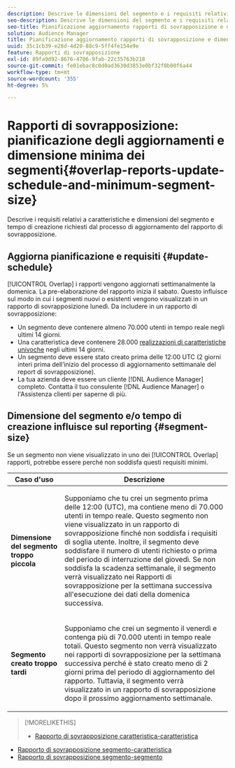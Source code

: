 ```yaml
---
description: Descrive le dimensioni del segmento e i requisiti relativi al tempo di creazione richiesti dal processo di aggiornamento del report di sovrapposizione.
seo-description: Descrive le dimensioni del segmento e i requisiti relativi al tempo di creazione richiesti dal processo di aggiornamento del report di sovrapposizione.
seo-title: Pianificazione aggiornamento rapporti di sovrapposizione e dimensione minima del segmento
solution: Audience Manager
title: Pianificazione aggiornamento rapporti di sovrapposizione e dimensione minima del segmento
uuid: 35c1cb39-e28d-4d20-88c9-5ff4fe154e9e
feature: Rapporti di sovrapposizione
exl-id: 89fa9d92-8676-4706-9fab-22c35763b218
source-git-commit: fe01ebac8c0d0ad3630d3853e0bf32f0b00f6a44
workflow-type: tm+mt
source-wordcount: '355'
ht-degree: 5%

---
```


# Rapporti di sovrapposizione: pianificazione degli aggiornamenti e dimensione minima dei segmenti{#overlap-reports-update-schedule-and-minimum-segment-size}

Descrive i requisiti relativi a caratteristiche e dimensioni del segmento e tempo di creazione richiesti dal processo di aggiornamento del rapporto di sovrapposizione.

## Aggiorna pianificazione e requisiti {#update-schedule}

[!UICONTROL Overlap] i rapporti vengono aggiornati settimanalmente la domenica. La pre-elaborazione del rapporto inizia il sabato. Questo influisce sul modo in cui i segmenti nuovi o esistenti vengono visualizzati in un rapporto di sovrapposizione lunedì. Da includere in un rapporto di sovrapposizione:

* Un segmento deve contenere almeno 70.000 utenti in tempo reale negli ultimi 14 giorni.
* Una caratteristica deve contenere 28.000 [realizzazioni di caratteristiche univoche](/help/using/features/traits/trait-and-segment-qualification-reference.md) negli ultimi 14 giorni.
* Un segmento deve essere stato creato prima delle 12:00 UTC (2 giorni interi prima dell’inizio del processo di aggiornamento settimanale del report di sovrapposizione).
* La tua azienda deve essere un cliente [!DNL Audience Manager] completo. Contatta il tuo consulente [!DNL Audience Manager] o l&#39;Assistenza clienti per saperne di più.

## Dimensione del segmento e/o tempo di creazione influisce sul reporting {#segment-size}

Se un segmento non viene visualizzato in uno dei [!UICONTROL Overlap] rapporti, potrebbe essere perché non soddisfa questi requisiti minimi.

<table id="table_BE2937C1FA314BBDBD1D026321D6E6B1"> 
 <thead> 
  <tr> 
   <th colname="col1" class="entry"> Caso d'uso </th> 
   <th colname="col2" class="entry"> Descrizione </th> 
  </tr> 
 </thead>
 <tbody> 
  <tr> 
   <td colname="col1"> <p> <b>Dimensione del segmento troppo piccola</b> </p> </td> 
   <td colname="col2"> <p>Supponiamo che tu crei un segmento prima delle 12:00 (UTC), ma contiene meno di 70.000 utenti in tempo reale. Questo segmento non viene visualizzato in un <span class="wintitle"> rapporto di sovrapposizione</span> finché non soddisfa i requisiti di soglia utente. Inoltre, il segmento deve soddisfare il numero di utenti richiesto o prima del periodo di interruzione del giovedì. Se non soddisfa la scadenza settimanale, il segmento verrà visualizzato nei <span class="wintitle"> Rapporti di sovrapposizione</span> per la settimana successiva all'esecuzione dei dati della domenica successiva. </p> </td> 
  </tr> 
  <tr> 
   <td colname="col1"> <p> <b>Segmento creato troppo tardi</b> </p> </td> 
   <td colname="col2"> <p>Supponiamo che crei un segmento il venerdì e contenga più di 70.000 utenti in tempo reale totali. Questo segmento non verrà visualizzato nei <span class="wintitle"> rapporti di sovrapposizione</span> per la settimana successiva perché è stato creato meno di 2 giorni prima del periodo di aggiornamento del rapporto. Tuttavia, il segmento verrà visualizzato in un <span class="wintitle"> rapporto di sovrapposizione</span> dopo il prossimo aggiornamento settimanale. </p> </td> 
  </tr> 
 </tbody> 
</table>

>[!MORELIKETHIS]
>
>* [Rapporto di sovrapposizione caratteristica-caratteristica](../../reporting/dynamic-reports/trait-trait-overlap-report.md#trait-to-trait-overlap-report)
* [Rapporto di sovrapposizione segmento-caratteristica](../../reporting/dynamic-reports/segment-trait-overlap-report.md)
* [Rapporto di sovrapposizione segmento-segmento](../../reporting/dynamic-reports/segment-segment-overlap-report.md)

